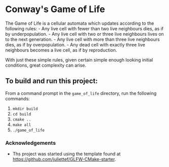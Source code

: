 # Conway's Game of Life #

The Game of Life is a cellular automata which updates according to the following rules:
    - Any live cell with fewer than two live neighbours dies, as if by underpopulation.
    - Any live cell with two or three live neighbours lives on to the next generation.
    - Any live cell with more than three live neighbours dies, as if by overpopulation.
    - Any dead cell with exactly three live neighbours becomes a live cell, as if by reproduction.

With just these simple rules, given certain simple enough looking initial
conditions, great complexity can arise.

## To build and run this project: ##


From a command prompt in the `game_of_life` directory, run the following commands:
1. `mkdir build`
2. `cd build`
3. `cmake ..`
4. `make all`
5. `./game_of_life`




### Acknowledgements ###
- Ths project was started using the template found at https://github.com/juliettef/GLFW-CMake-starter.
